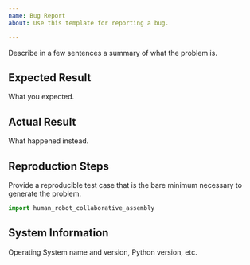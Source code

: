```yaml
---
name: Bug Report
about: Use this template for reporting a bug.

---
```


Describe in a few sentences a summary of what the problem is.

## Expected Result

What you expected.

## Actual Result

What happened instead.

## Reproduction Steps

Provide a reproducible test case that is the bare minimum necessary to generate the problem.

```python
import human_robot_collaborative_assembly

```

## System Information

Operating System name and version, Python version, etc.
